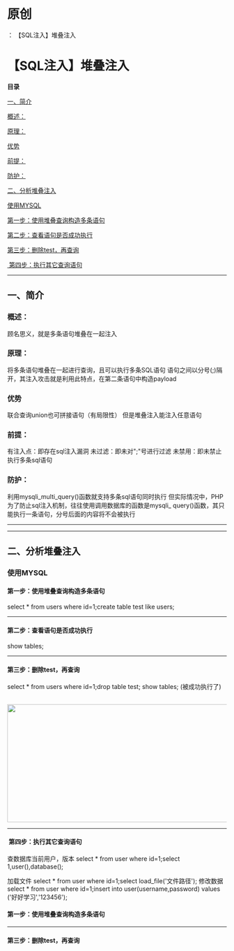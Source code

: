 # 原创
：  【SQL注入】堆叠注入

# 【SQL注入】堆叠注入

**目录**

[一、简介](#%E4%B8%80%E3%80%81%E7%AE%80%E4%BB%8B)

[概述：](#%E6%A6%82%E8%BF%B0%EF%BC%9A)

[原理：](#%E5%8E%9F%E7%90%86%EF%BC%9A)

[优势](#%E4%BC%98%E5%8A%BF)

[前提：](#%E5%89%8D%E6%8F%90%EF%BC%9A)

[防护：](#%E9%98%B2%E6%8A%A4%EF%BC%9A)

[二、分析堆叠注入](#%E4%BD%BF%E7%94%A8MySQL%E5%88%86%E6%9E%90%E5%A0%86%E5%8F%A0%E6%B3%A8%E5%85%A5%EF%BC%9A)

[使用MYSQL](#%E4%BD%BF%E7%94%A8MYSQL)

[第一步：使用堆叠查询构造多条语句](#%E7%AC%AC%E4%B8%80%E6%AD%A5%EF%BC%9A%E4%BD%BF%E7%94%A8%E5%A0%86%E5%8F%A0%E6%9F%A5%E8%AF%A2%E6%9E%84%E9%80%A0%E5%A4%9A%E6%9D%A1%E8%AF%AD%E5%8F%A5)

[第二步：查看语句是否成功执行](#%E7%AC%AC%E4%BA%8C%E6%AD%A5%EF%BC%9A%E6%9F%A5%E7%9C%8B%E8%AF%AD%E5%8F%A5%E6%98%AF%E5%90%A6%E6%88%90%E5%8A%9F%E6%89%A7%E8%A1%8C)

[第三步：删除test，再查询](#%E7%AC%AC%E4%B8%89%E6%AD%A5%EF%BC%9A%E5%88%A0%E9%99%A4test%EF%BC%8C%E5%86%8D%E6%9F%A5%E8%AF%A2)

[ 第四步：执行其它查询语句](#%C2%A0%E7%AC%AC%E5%9B%9B%E6%AD%A5%EF%BC%9A%E6%89%A7%E8%A1%8C%E5%85%B6%E5%AE%83%E6%9F%A5%E8%AF%A2%E8%AF%AD%E5%8F%A5)

---


## 一、简介

> 
<h3>概述：</h3>
顾名思义，就是多条语句堆叠在一起注入


> 
<h3>原理：</h3>
将多条语句堆叠在一起进行查询，且可以执行多条SQL语句
语句之间以分号(;)隔开，其注入攻击就是利用此特点，在第二条语句中构造payload


> 
<h3>优势</h3>
联合查询union也可拼接语句（有局限性）
但是堆叠注入能注入任意语句


> 
<h3>前提：</h3>
有注入点：即存在sql注入漏洞
未过滤：即未对";"号进行过滤
未禁用：即未禁止执行多条sql语句


> 
<h3>防护：</h3>
利用mysqli_multi_query()函数就支持多条sql语句同时执行
但实际情况中，PHP为了防止sql注入机制，往往使用调用数据库的函数是mysqli_ query()函数，其只能执行一条语句，分号后面的内容将不会被执行


---


---


## 二、分析堆叠注入

> 
<h3>使用MYSQL</h3>
<h4>第一步：使用堆叠查询构造多条语句</h4>
select * from users where id=1;create table test like users; 

<hr/>
<h4>第二步：查看语句是否成功执行</h4>
show tables;

<hr/>
<h4>第三步：删除test，再查询</h4>
select * from users where id=1;drop table test;
show tables;
(被成功执行了)

 <img alt="" height="270" src="https://img-blog.csdnimg.cn/63269b1a31e24328ac25dae66007576d.png?x-oss-process=image/watermark,type_d3F5LXplbmhlaQ,shadow_50,text_Q1NETiBA6buR6Imy5Zyw5bimKOW0m-i1tyk=,size_18,color_FFFFFF,t_70,g_se,x_16" width="769"/>
<hr/>
<h4> 第四步：执行其它查询语句</h4>
查数据库当前用户，版本
select * from user where id=1;select 1,user(),database();


加载文件
select * from user where id=1;select load_file('文件路径');
修改数据
select * from user where id=1;insert into user(username,password) values ('好好学习','123456');



#### 第一步：使用堆叠查询构造多条语句

---


#### 第三步：删除test，再查询
